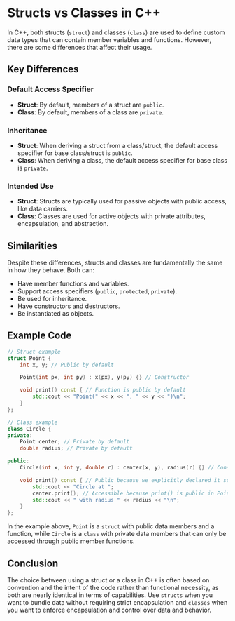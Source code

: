 
# Structs vs Classes in C++

In C++, both structs (`struct`) and classes (`class`) are used to define custom data types that can contain member variables and functions. However, there are some differences that affect their usage.

## Key Differences

### Default Access Specifier
- **Struct**: By default, members of a struct are `public`.
- **Class**: By default, members of a class are `private`.

### Inheritance
- **Struct**: When deriving a struct from a class/struct, the default access specifier for base class/struct is `public`.
- **Class**: When deriving a class, the default access specifier for base class is `private`.

### Intended Use
- **Struct**: Structs are typically used for passive objects with public access, like data carriers.
- **Class**: Classes are used for active objects with private attributes, encapsulation, and abstraction.

## Similarities
Despite these differences, structs and classes are fundamentally the same in how they behave. Both can:
- Have member functions and variables.
- Support access specifiers (`public`, `protected`, `private`).
- Be used for inheritance.
- Have constructors and destructors.
- Be instantiated as objects.

## Example Code

```cpp
// Struct example
struct Point {
    int x, y; // Public by default

    Point(int px, int py) : x(px), y(py) {} // Constructor

    void print() const { // Function is public by default
        std::cout << "Point(" << x << ", " << y << ")\n";
    }
};

// Class example
class Circle {
private:
    Point center; // Private by default
    double radius; // Private by default

public:
    Circle(int x, int y, double r) : center(x, y), radius(r) {} // Constructor

    void print() const { // Public because we explicitly declared it so
        std::cout << "Circle at ";
        center.print(); // Accessible because print() is public in Point
        std::cout << " with radius " << radius << "\n";
    }
};
```

In the example above, `Point` is a `struct` with public data members and a function, while `Circle` is a `class` with private data members that can only be accessed through public member functions.

## Conclusion

The choice between using a struct or a class in C++ is often based on convention and the intent of the code rather than functional necessity, as both are nearly identical in terms of capabilities. Use `structs` when you want to bundle data without requiring strict encapsulation and `classes` when you want to enforce encapsulation and control over data and behavior.
